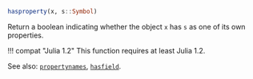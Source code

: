 ```julia
hasproperty(x, s::Symbol)
```

Return a boolean indicating whether the object `x` has `s` as one of its own properties.

!!! compat "Julia 1.2"
    This function requires at least Julia 1.2.


See also: [`propertynames`](@ref), [`hasfield`](@ref).
